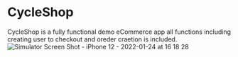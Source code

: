 # CycleShop

CycleShop is a fully functional demo eCommerce app 
all functions including creating user to checkout and oreder craetion is included.
![Simulator Screen Shot - iPhone 12 - 2022-01-24 at 16 18 28](https://user-images.githubusercontent.com/91972798/150810701-2f7ba326-4539-439a-a9ea-e41b898e8cc9.png)
